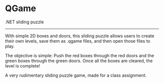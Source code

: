 # QGame
.NET sliding puzzle
<hr>
With simple 2D boxes and doors, this sliding puzzle allows users to create their own levels, save them as .qgame files, and then open those files to play.

The objective is simple: Push the red boxes through the red doors and the green boxes through the green doors. Once all the boxes are cleared, the level is complete!

A very rudimentary sliding puzzle game, made for a class assignment.
